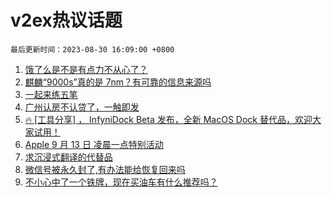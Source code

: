 # v2ex热议话题

`最后更新时间：2023-08-30 16:09:00 +0800`

1. [饿了么是不是有点力不从心了？](https://www.v2ex.com/t/969367)
1. [麒麟“9000s”真的是 7nm？有可靠的信息来源吗](https://www.v2ex.com/t/969373)
1. [一起来练五笔](https://www.v2ex.com/t/969311)
1. [广州认房不认贷了，一触即发](https://www.v2ex.com/t/969407)
1. [🔥 [工具分享] ， InfyniDock Beta 发布，全新 MacOS Dock 替代品，欢迎大家试用！](https://www.v2ex.com/t/969249)
1. [Apple 9 月 13 日 凌晨一点特别活动](https://www.v2ex.com/t/969340)
1. [求沉浸式翻译的代替品](https://www.v2ex.com/t/969318)
1. [微信号被永久封了,有办法能给恢复回来吗](https://www.v2ex.com/t/969251)
1. [不小心中了一个铁牌，现在买油车有什么推荐吗？](https://www.v2ex.com/t/969406)

